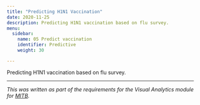 ```yaml
---
title: "Predicting H1N1 Vaccination"
date: 2020-11-25
description: Predicting H1N1 vaccination based on flu survey.
menu:
  sidebar:
    name: 05 Predict vaccination
    identifier: Predictive
    weight: 30

---
```


Predicting H1N1 vaccination based on flu survey.

---

*This was written as part of the requirements for the Visual Analytics module for [MITB](https://scis.smu.edu.sg/master-it-business).*

